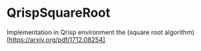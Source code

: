 # QrispSquareRoot

Implementation in Qrisp environment the (square root algorithm)[https://arxiv.org/pdf/1712.08254]
